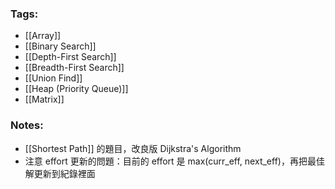 ### Tags:
- [[Array]]
- [[Binary Search]]
- [[Depth-First Search]]
- [[Breadth-First Search]]
- [[Union Find]]
- [[Heap (Priority Queue)]]
- [[Matrix]]
### Notes:
- [[Shortest Path]] 的題目，改良版 Dijkstra's Algorithm
- 注意 effort 更新的問題：目前的 effort 是 max(curr_eff, next_eff)，再把最佳解更新到紀錄裡面
